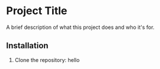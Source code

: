 # Project Title
A brief description of what this project does and who it's for.
## Installation
1. Clone the repository:
hello